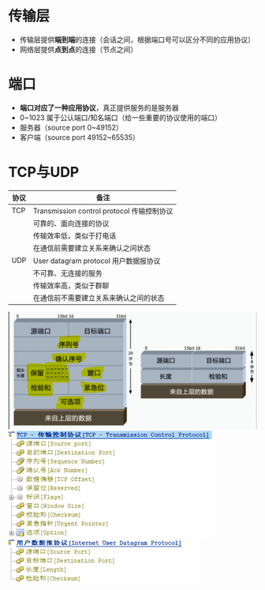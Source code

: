 # 传输层
-   传输层提供**端到端**的连接（会话之间，根据端口号可以区分不同的应用协议）
-   网络层提供**点到点**的连接（节点之间）

# 端口
- **端口对应了一种应用协议**，真正提供服务的是服务器
- 0~1023 属于公认端口/知名端口（给一些重要的协议使用的端口）
- 服务器（source port 0~49152）
- 客户端（source port 49152~65535）

# TCP与UDP
| 协议  | 备注                                   |
|-----|--------------------------------------|
| TCP | Transmission control protocol 传输控制协议 |
|     | 可靠的、面向连接的协议                          |
|     | 传输效率低，类似于打电话                         |
|     | 在通信前需要建立关系来确认之间状态                    |
| UDP | User datagram protocol 用户数据报协议       |
|     | 不可靠、无连接的服务                           |
|     | 传输效率高，类似于群聊                          |
|     | 在通信前不需要建立关系来确认之间的状态                  |

![](../photo/Pasted%20image%2020221003175439.png)
![](../photo/Pasted%20image%2020221003175447.png)
![](../photo/Pasted%20image%2020221003175453.png)
